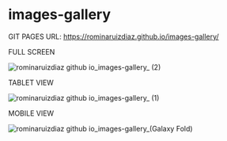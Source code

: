 # images-gallery
GIT PAGES URL:
https://rominaruizdiaz.github.io/images-gallery/

FULL SCREEN

![rominaruizdiaz github io_images-gallery_ (2)](https://github.com/rominaruizdiaz/images-gallery/assets/114667784/a94f4646-fab0-4af8-97e7-cbbd6c464c1b)

TABLET VIEW

![rominaruizdiaz github io_images-gallery_ (1)](https://github.com/rominaruizdiaz/images-gallery/assets/114667784/792941d8-730f-4c7a-b65d-3777a1727b3b)

MOBILE VIEW

![rominaruizdiaz github io_images-gallery_(Galaxy Fold)](https://github.com/rominaruizdiaz/images-gallery/assets/114667784/d1822a1e-a7e0-4577-a13e-e02bb2d735c4)

